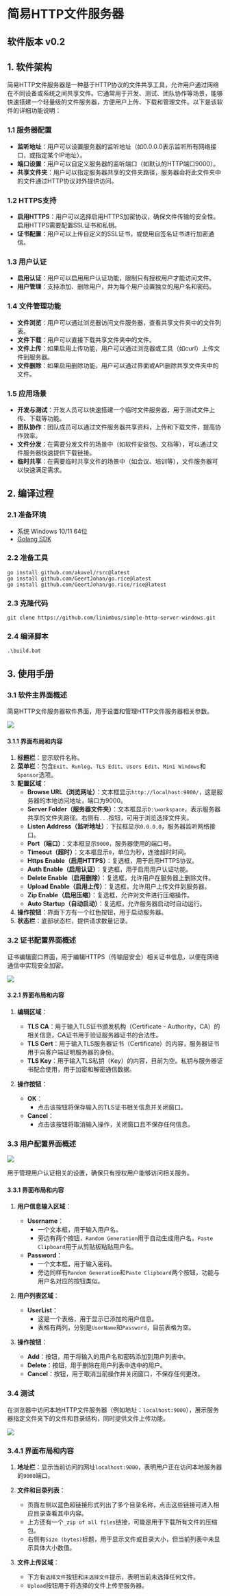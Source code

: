 # 简易HTTP文件服务器

## 软件版本 v0.2

## 1. 软件架构

简易HTTP文件服务器是一种基于HTTP协议的文件共享工具，允许用户通过网络在不同设备或系统之间共享文件。它通常用于开发、测试、团队协作等场景，能够快速搭建一个轻量级的文件服务器，方便用户上传、下载和管理文件。以下是该软件的详细功能说明：

### 1.1 服务器配置

- **监听地址**：用户可以设置服务器的监听地址（如0.0.0.0表示监听所有网络接口，或指定某个IP地址）。
- **端口设置**：用户可以自定义服务器的监听端口（如默认的HTTP端口9000）。
- **共享文件夹**：用户可以指定服务器共享的文件夹路径，服务器会将此文件夹中的文件通过HTTP协议对外提供访问。

### 1.2 HTTPS支持

- **启用HTTPS**：用户可以选择启用HTTPS加密协议，确保文件传输的安全性。启用HTTPS需要配置SSL证书和私钥。
- **证书配置**：用户可以上传自定义的SSL证书，或使用自签名证书进行加密通信。

### 1.3 用户认证

- **启用认证**：用户可以启用用户认证功能，限制只有授权用户才能访问文件。
- **用户管理**：支持添加、删除用户，并为每个用户设置独立的用户名和密码。

### 1.4 文件管理功能

- **文件浏览**：用户可以通过浏览器访问文件服务器，查看共享文件夹中的文件列表。
- **文件下载**：用户可以直接下载共享文件夹中的文件。
- **文件上传**：如果启用上传功能，用户可以通过浏览器或工具（如curl）上传文件到服务器。
- **文件删除**：如果启用删除功能，用户可以通过界面或API删除共享文件夹中的文件。

### 1.5 应用场景

- **开发与测试**：开发人员可以快速搭建一个临时文件服务器，用于测试文件上传、下载等功能。
- **团队协作**：团队成员可以通过文件服务器共享资料，上传和下载文件，提高协作效率。
- **文件分发**：在需要分发文件的场景中（如软件安装包、文档等），可以通过文件服务器快速提供下载链接。
- **临时共享**：在需要临时共享文件的场景中（如会议、培训等），文件服务器可以快速满足需求。

## 2. 编译过程

### 2.1 准备环境

- 系统 Windows 10/11 64位
- [Golang SDK](https://studygolang.com/dl/golang/go1.23.3.windows-amd64.msi)

### 2.2 准备工具

```
go install github.com/akavel/rsrc@latest
go install github.com/GeertJohan/go.rice@latest
go install github.com/GeertJohan/go.rice/rice@latest
```

### 2.3 克隆代码

```
git clone https://github.com/linimbus/simple-http-server-windows.git
```

### 2.4 编译脚本

```
.\build.bat
```

## 3. 使用手册

### 3.1 软件主界面概述

简易HTTP文件服务器软件界面，用于设置和管理HTTP文件服务器相关参数。

![](./doc/main.png)

#### 3.1.1 界面布局和内容

1. **标题栏**：显示软件名称。
2. **菜单栏**：包含`Exit`、`Runlog`、`TLS Edit`、`Users Edit`、`Mini Windows`和`Sponsor`选项。
3. **配置区域**：
    - **Browse URL（浏览网址）**：文本框显示`http://localhost:9000/`，这是服务器的本地访问地址，端口为9000。
    - **Server Folder（服务器文件夹）**：文本框显示`D:\workspace`，表示服务器共享的文件夹路径。右侧有`...`按钮，可用于浏览选择文件夹。
    - **Listen Address（监听地址）**：下拉框显示`0.0.0.0`，服务器监听网络接口。
    - **Port（端口）**：文本框显示`9000`，服务器使用的端口号。
    - **Timeout（超时）**：文本框显示`0`，单位为秒，连接超时时间。
    - **Https Enable（启用HTTPS）**：复选框，用于启用HTTPS协议。
    - **Auth Enable（启用认证）**：复选框，用于启用用户认证功能。
    - **Delete Enable（启用删除）**：复选框，允许用户在服务器上删除文件。
    - **Upload Enable（启用上传）**：复选框，允许用户上传文件到服务器。
    - **Zip Enable（启用压缩）**：复选框，允许对文件进行压缩操作。
    - **Auto Startup（自动启动）**：复选框，允许服务器启动时自动运行。
4. **操作按钮**：界面下方有一个红色按钮，用于启动服务器。
5. **状态栏**：底部状态栏，提供请求数量记录。

### 3.2 证书配置界面概述

证书编辑窗口界面，用于编辑HTTPS（传输层安全）相关证书信息，以便在网络通信中实现安全加密。

![](./doc/tls.png)

#### 3.2.1 界面布局和内容

1. **编辑区域**：
   - **TLS CA**：用于输入TLS证书颁发机构（Certificate - Authority，CA）的相关信息，CA证书用于验证服务器证书的合法性。
   - **TLS Cert**：用于输入TLS服务器证书（Certificate）的内容，服务器证书用于向客户端证明服务器的身份。
   - **TLS Key**：用于输入TLS私钥（Key）的内容，目前为空。私钥与服务器证书配合使用，用于加密和解密通信数据。

2. **操作按钮**：
   - **OK**：
     - 点击该按钮将保存输入的TLS证书相关信息并关闭窗口。
   - **Cancel**：
     - 点击该按钮将取消输入操作，关闭窗口且不保存任何信息。

### 3.3 用户配置界面概述

![](./doc/user.png)

用于管理用户认证相关的设置，确保只有授权用户能够访问相关服务。

#### 3.3.1 界面布局和内容

1. **用户信息输入区域**：
    - **Username**：
        - 一个文本框，用于输入用户名。
        - 旁边有两个按钮，`Random Generation`用于自动生成用户名，`Paste Clipboard`用于从剪贴板粘贴用户名。
    - **Password**：
        - 一个文本框，用于输入密码。
        - 旁边同样有`Random Generation`和`Paste Clipboard`两个按钮，功能与用户名对应的按钮类似。

2. **用户列表区域**：
    - **UserList**：
        - 这是一个表格，用于显示已添加的用户信息。
        - 表格有两列，分别是`UserName`和`Password`，目前表格为空。

3. **操作按钮**：
    - **Add**：按钮，用于将输入的用户名和密码添加到用户列表中。
    - **Delete**：按钮，用于删除在用户列表中选中的用户。
    - **Cancel**：按钮，用于取消当前操作并关闭窗口，不保存任何更改。

### 3.4 测试

在浏览器中访问本地HTTP文件服务器（例如地址：`localhost:9000`），展示服务器指定文件夹下的文件和目录结构，同时提供文件上传功能。

![](./doc/test.png)

### 3.4.1 界面布局和内容

1. **地址栏**：显示当前访问的网址`localhost:9000`，表明用户正在访问本地服务器的`9000`端口。

2. **文件和目录列表**：
    - 页面左侧以蓝色超链接形式列出了多个目录名称，点击这些链接可进入相应目录查看其中内容。
    - 上方还有一个`_zip of all files`链接，可能是用于下载所有文件的压缩包。
    - 右侧有`Size (bytes)`标题，用于显示文件或目录大小，但当前列表中未显示具体大小数值。

3. **文件上传区域**：
    - 下方有`选择文件`按钮和`未选择文件`提示，表明当前未选择任何文件。
    - `Upload`按钮用于将选择的文件上传至服务器。

